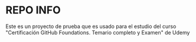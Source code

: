 #  REPO INFO
Este es un proyecto de prueba que es usado para el estudio del curso "Certificación GitHub Foundations. Temario completo y Examen" de Udemy
